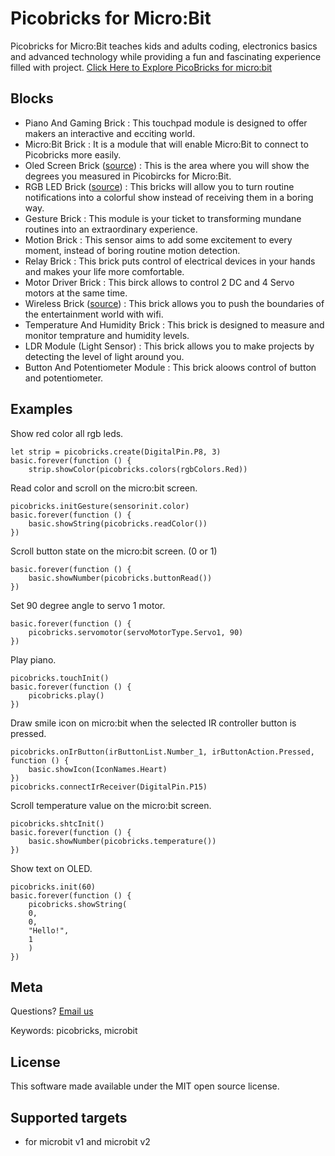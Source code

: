 # Picobricks for Micro:Bit

Picobricks for Micro:Bit teaches kids and adults coding, electronics basics and advanced technology while providing a fun and fascinating experience filled with project. 
[Click Here to Explore PicoBricks for micro:bit](https://picobricks.com/pages/kickstarter)

## Blocks

* Piano And Gaming Brick : This touchpad module is designed to offer makers an interactive and ecciting world.
* Micro:Bit Brick : It is a module that will enable Micro:Bit to connect to Picobricks more easily.
* Oled Screen Brick ([source](https://github.com/makecode-extensions/OLED12864_I2C)) : This is the area where you will show the degrees you measured in Picobircks for Micro:Bit.
* RGB LED Brick ([source](https://github.com/microsoft/pxt-neopixel)) : This bricks will allow you to turn routine notifications into a colorful show instead of receiving them in a boring way.
* Gesture Brick : This module is your ticket to transforming mundane routines into an extraordinary experience.
* Motion Brick : This sensor aims to add some excitement to every moment, instead of boring routine motion detection.
* Relay Brick : This brick puts control of electrical devices in your hands and makes your life more comfortable.
* Motor Driver Brick : This birck allows to control 2 DC and 4 Servo motors at the same time.
* Wireless Brick ([source](https://github.com/cytrontechnologies/pxt-esp8266)) : This brick allows you to push the boundaries of the entertainment world with wifi.
* Temperature And Humidity Brick : This brick is designed to measure and monitor temprature and humidity levels.
* LDR Module (Light Sensor) : This brick allows you to make projects by detecting the level of light around you.
* Button And Potentiometer Module : This brick aloows control of button and potentiometer.  

## Examples

Show red color all rgb leds.

```blocks
let strip = picobricks.create(DigitalPin.P8, 3)
basic.forever(function () {
    strip.showColor(picobricks.colors(rgbColors.Red))
```

Read color and scroll on the micro:bit screen.

```blocks
picobricks.initGesture(sensorinit.color)
basic.forever(function () {
    basic.showString(picobricks.readColor())
})
```

Scroll button state on the micro:bit screen. (0 or 1)

```blocks
basic.forever(function () {
    basic.showNumber(picobricks.buttonRead())
})
```

Set 90 degree angle to servo 1 motor.

```blocks
basic.forever(function () {
    picobricks.servomotor(servoMotorType.Servo1, 90)
})
```

Play piano.

```blocks
picobricks.touchInit()
basic.forever(function () {
    picobricks.play()
})
```

Draw smile icon on micro:bit when the selected IR controller button is pressed.

```blocks
picobricks.onIrButton(irButtonList.Number_1, irButtonAction.Pressed, function () {
    basic.showIcon(IconNames.Heart)
})
picobricks.connectIrReceiver(DigitalPin.P15)
```

Scroll temperature value on the micro:bit screen.

```blocks
picobricks.shtcInit()
basic.forever(function () {
    basic.showNumber(picobricks.temperature())
})
```

Show text on OLED.

```blocks
picobricks.init(60)
basic.forever(function () {
    picobricks.showString(
    0,
    0,
    "Hello!",
    1
    )
})
```

## Meta

Questions? [Email us](mailto:support@picobricks.com)

Keywords: picobricks, microbit

## License

This software made available under the MIT open source license.

## Supported targets

* for microbit v1 and microbit v2
